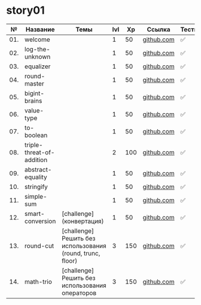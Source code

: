 # story01

| №   | Название                  | Темы                                                       | lvl | Xp  | Ссылка                                              | Тесты |
| --- | ------------------------- | ---------------------------------------------------------- | --- | --- | --------------------------------------------------- | ----- |
| 01. | welcome                   |                                                            | 1   | 50  | [github.com](./welcome/README.md)                   | ✅    |
| 02. | log-the-unknown           |                                                            | 1   | 50  | [github.com](./log-the-unknown/README.md)           | ✅    |
| 03. | equalizer                 |                                                            | 1   | 50  | [github.com](./equalizer/README.md)                 | ✅    |
| 04. | round-master              |                                                            | 1   | 50  | [github.com](./round-master/README.md)              | ✅    |
| 05. | bigint-brains             |                                                            | 1   | 50  | [github.com](./bigint-brains/README.md)             | ✅    |
| 06. | value-type                |                                                            | 1   | 50  | [github.com](./value-type/README.md)                | ✅    |
| 07. | to-boolean                |                                                            | 1   | 50  | [github.com](./to-boolean/README.md)                | ✅    |
| 08. | triple-threat-of-addition |                                                            | 2   | 100 | [github.com](./triple-threat-of-addition/README.md) | ✅    |
| 09. | abstract-equality         |                                                            | 1   | 50  | [github.com](./abstract-equality/README.md)         | ✅    |
| 10. | stringify                 |                                                            | 1   | 50  | [github.com](./stringify/README.md)                 | ✅    |
| 11. | simple-sum                |                                                            | 1   | 50  | [github.com](./simple-sum/README.md)                | ✅    |
| 12. | smart-conversion          | [challenge] (конвертация)                                  | 1   | 50  | [github.com](./smart-conversion/README.md)          | ✅    |
| 13. | round-cut                 | [challenge] Решить без использования (round, trunc, floor) | 3   | 150 | [github.com](./round-cut/README.md)                 | ✅    |
| 14. | math-trio                 | [challenge] Решить без использования операторов            | 3   | 150 | [github.com](./math-trio/README.md)                 | ✅    |
